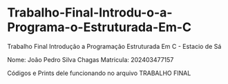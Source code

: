 # Trabalho-Final-Introdu-o-a-Programa-o-Estruturada-Em-C
Trabalho Final Introdução a Programação Estruturada Em C - Estacio de Sá

Nome: João Pedro Silva Chagas
Matricula: 202403477157

Códigos e Prints dele funcionando no arquivo TRABALHO FINAL
